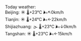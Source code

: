 Today weather:  
Beijing: ☀️ 🌡️+23°C 🌬️↖0km/h  
Tianjin: ☀️ 🌡️+24°C 🌬️←22km/h  
Shijiazhuang: 🌫  🌡️+23°C 🌬️↓0km/h  
Tangshan: ☀️ 🌡️+23°C 🌬️←15km/h  
